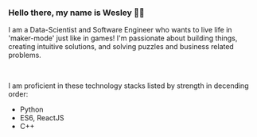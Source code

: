 ### Hello there, my name is Wesley 👏🏻


I am a Data-Scientist and Software Engineer who wants to live life in 'maker-mode' just like in games! I'm passionate about building things, creating intuitive solutions, and solving puzzles and business related problems. 

<br>

I am proficient in these technology stacks listed by strength in decending order:
- Python
- ES6, ReactJS
- C++
